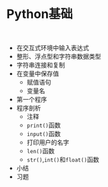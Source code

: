 # Python基础

<br>

- 在交互式环境中输入表达式
- 整形、浮点型和字符串数据类型
- 字符串连接和复制
- 在变量中保存值
	+ 赋值语句
	+ 变量名
- 第一个程序
- 程序剖析
	+ 注释
	+ `print()`函数
	+ `input()`函数
	+ 打印用户的名字
	+ `len()`函数
	+ `str()`,`int()`和`float()`函数
- 小结
- 习题
